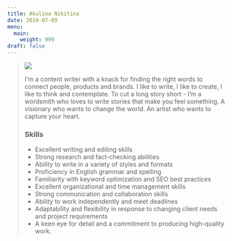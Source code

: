 ```yaml
---
title: Akulina Nikitina
date: 2019-07-09
menu:
  main:
    weight: 999
draft: false
---
```

> ![](/images/29e79f40-015e-4950-9bb4-72ff62517a86.jpeg)
>
> I'm a content writer with a knack for finding the right words to connect people, products and brands. I like to write, I like to create, I like to think and contemplate. To cut a long story short - I’m a wordsmith who loves to write stories that make you feel something. A visionary who wants to change the world. An artist who wants to capture your heart.
>
> ### Skills
>
> * Excellent writing and editing skills
> * Strong research and fact-checking abilities
> * Ability to write in a variety of styles and formats
> * Proficiency in English grammar and spelling
> * Familiarity with keyword optimization and SEO best practices
> * Excellent organizational and time management skills
> * Strong communication and collaboration skills
> * Ability to work independently and meet deadlines
> * Adaptability and flexibility in response to changing client needs and project requirements
> * A keen eye for detail and a commitment to producing high-quality work.